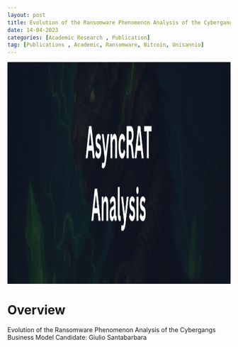 ```yaml
---
layout: post
title: Evolution of the Ransomware Phenomenon Analysis of the Cybergangs Business Model
date: 14-04-2023
categories: [Academic Research , Publication]
tag: [Publications , Academic, Ransomware, Bitcoin, Unisannio]
---
```


<img src="assets/images/blogs/async-rat/AsyncRAT-Banner.png" alt="AsycRAT Banner" width="700" height="500">


# Overview

Evolution of the Ransomware Phenomenon Analysis of the Cybergangs Business Model
Candidate: Giulio Santabarbara